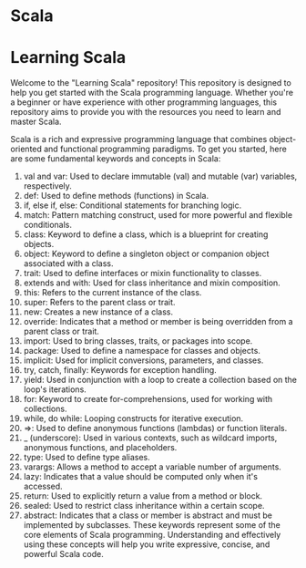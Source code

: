 # Scala
# Learning Scala

Welcome to the "Learning Scala" repository! This repository is designed to help you get started with the Scala programming language. Whether you're a beginner or have experience with other programming languages, this repository aims to provide you with the resources you need to learn and master Scala.

Scala is a rich and expressive programming language that combines object-oriented and functional programming paradigms. To get you started, here are some fundamental keywords and concepts in Scala:

1.	val and var: Used to declare immutable (val) and mutable (var) variables, respectively.
2.	def: Used to define methods (functions) in Scala.
3.	if, else if, else: Conditional statements for branching logic.
4.	match: Pattern matching construct, used for more powerful and flexible conditionals.
5.	class: Keyword to define a class, which is a blueprint for creating objects.
6.	object: Keyword to define a singleton object or companion object associated with a class.
7.	trait: Used to define interfaces or mixin functionality to classes.
8.	extends and with: Used for class inheritance and mixin composition.
9.	this: Refers to the current instance of the class.
10.	super: Refers to the parent class or trait.
11.	new: Creates a new instance of a class.
12.	override: Indicates that a method or member is being overridden from a parent class or trait.
13.	import: Used to bring classes, traits, or packages into scope.
14.	package: Used to define a namespace for classes and objects.
15.	implicit: Used for implicit conversions, parameters, and classes.
16.	try, catch, finally: Keywords for exception handling.
17.	yield: Used in conjunction with a loop to create a collection based on the loop's iterations.
18.	for: Keyword to create for-comprehensions, used for working with collections.
19.	while, do while: Looping constructs for iterative execution.
20.	=>: Used to define anonymous functions (lambdas) or function literals.
21.	_ (underscore): Used in various contexts, such as wildcard imports, anonymous functions, and placeholders.
22.	type: Used to define type aliases.
23.	varargs: Allows a method to accept a variable number of arguments.
24.	lazy: Indicates that a value should be computed only when it's accessed.
25.	return: Used to explicitly return a value from a method or block.
26.	sealed: Used to restrict class inheritance within a certain scope.
27.	abstract: Indicates that a class or member is abstract and must be implemented by subclasses.
These keywords represent some of the core elements of Scala programming. Understanding and effectively using these concepts will help you write expressive, concise, and powerful Scala code.





